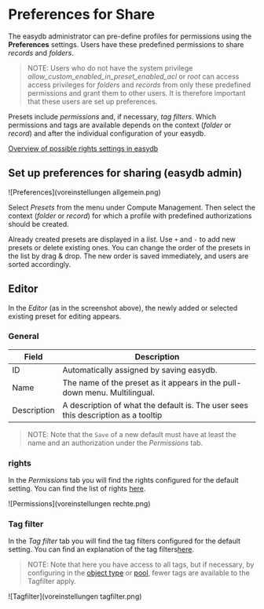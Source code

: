# Preferences for Share

The easydb administrator can pre-define profiles for permissions using the **Preferences** settings. Users have these predefined permissions to share *records* and *folders*.

> NOTE: Users who do not have the system privilege *allow_custom_enabled_in_preset_enabled_acl* or *root* can access access privileges for *folders* and *records* from only these predefined permissions and grant them to other users. It is therefore important that these users are set up preferences.

Presets include *permissions* and, if necessary, *tag filters*. Which permissions and tags are available depends on the context (*folder* or *record*) and after the individual configuration of your easydb.

[Overview of possible rights settings in easydb](../#rights)

## Set up preferences for sharing (easydb admin)

![Preferences](voreinstellungen allgemein.png)

Select *Presets* from the menu under Compute Management. Then select the context (*folder* or *record*) for which a profile with predefined authorizations should be created.

Already created presets are displayed in a *list*. Use <code class="button">+</code> and <code class="button">-</code> to add new presets or delete existing ones. You can change the order of the presets in the list by drag & drop. The new order is saved immediately, and users are sorted accordingly.

## Editor

In the *Editor* (as in the screenshot above), the newly added or selected existing preset for editing appears.

### General

| Field | Description |
| - | - |
| ID | Automatically assigned by saving easydb. |
| Name | The name of the preset as it appears in the pull-down menu. Multilingual. |
|Description |A description of what the default is. The user sees this description as a tooltip|

> NOTE: Note that the <code class="button">Save</code> of a new default must have at least the name and an authorization under the *Permissions* tab.


### rights

In the *Permissions* tab you will find the rights configured for the default setting. You can find the list of rights [here](../#rights).

![Permissions](voreinstellungen rechte.png)

### Tag filter

In the *Tag filter* tab you will find the tag filters configured for the default setting. You can find an explanation of the tag filters[here](../#tagfilter).

> NOTE: Note that here you have access to all tags, but if necessary, by configuring in the [object type](../objecttypes) or [pool](../pools), fewer tags are available to the Tagfilter apply.

![Tagfilter](voreinstellungen tagfilter.png)